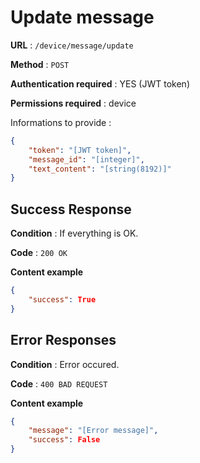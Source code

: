# Update message

**URL** : `/device/message/update`

**Method** : `POST`

**Authentication required** : YES (JWT token)

**Permissions required** : device


Informations to provide :

```json
{
    "token": "[JWT token]",
    "message_id": "[integer]",
    "text_content": "[string(8192)]"
}
```

## Success Response

**Condition** : If everything is OK.

**Code** : `200 OK`

**Content example**

```json
{
    "success": True
}
```

## Error Responses

**Condition** : Error occured.

**Code** : `400 BAD REQUEST`

**Content example**

```json
{
    "message": "[Error message]",
    "success": False
}
```